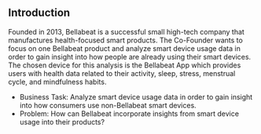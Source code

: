 ## Introduction
Founded in 2013, Bellabeat is a successful small high-tech company that manufactures health-focused smart products.
The Co-Founder wants to focus on one Bellabeat product and analyze smart device usage data in order to gain insight into how people are already using their smart devices. 
The chosen device for this analysis is the Bellabeat App which provides users with health data related to their activity, sleep, stress, menstrual cycle, and mindfulness habits.

* Business Task: Analyze smart device usage data in order to gain insight into how consumers use non-Bellabeat smart devices.
* Problem: How can Bellabeat incorporate insights from  smart device usage into their products?
